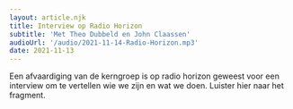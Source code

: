 ```yaml
---
layout: article.njk
title: Interview op Radio Horizon
subtitle: 'Met Theo Dubbeld en John Claassen'
audioUrl: '/audio/2021-11-14-Radio-Horizon.mp3'
date: 2021-11-13
---
```



Een afvaardiging van de kerngroep is op radio horizon geweest voor een interview om te vertellen wie we zijn en wat we doen. Luister hier naar het fragment.